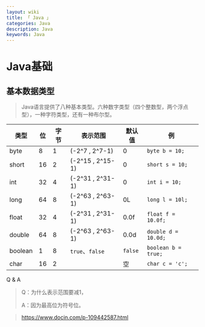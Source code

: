 ```yaml
---
layout: wiki
title: 「 Java 」
categories: Java
description: Java
keywords: Java
---
```


# Java基础

## 基本数据类型

> Java语言提供了八种基本类型。六种数字类型（四个整数型，两个浮点型），一种字符类型，还有一种布尔型。

| 类型    | 位   | 字节 | 表示范围         | 默认值  | 例                  |
| ------- | ---- | ---- | ---------------- | ------- | ------------------- |
| byte    | 8    | 1    | (-2^7 , 2^7-1)​   | 0       | `byte b = 10;`      |
| short   | 16   | 2    | (-2^15 , 2^15-1)​ | 0       | `short s = 10;`     |
| int     | 32   | 4    | (-2^31 , 2^31-1) | 0       | `int i = 10;`       |
| long    | 64   | 8    | (-2^63 , 2^63-1) | 0L      | `long l = 10l;`     |
| float   | 32   | 4    | (-2^31 , 2^31-1) | 0.0f    | `float f = 10.0f;`  |
| double  | 64   | 8    | (-2^63 , 2^63-1) | 0.0d    | `double d = 10.0d;` |
| boolean | 1    | 8    | `true`、`false`  | `false` | `boolean b = true;` |
| char    | 16   | 2    |                  | 空      | `char c = 'c';`     |

Q & A

> Q：为什么表示范围要减1，
>
> A：因为最高位为符号位。

> https://www.docin.com/p-109442587.html




